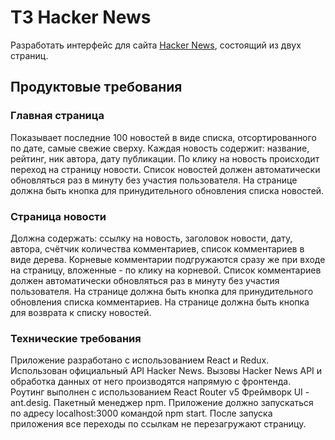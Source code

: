 # ТЗ Hacker News

Разработать интерфейс для сайта [Hacker News](https://news.ycombinator.com/news), состоящий из двух страниц.

## Продуктовые требования

### Главная страница
Показывает последние 100 новостей в виде списка, отсортированного по дате, самые свежие сверху.
Каждая новость содержит: название, рейтинг, ник автора, дату публикации.
По клику на новость происходит переход на страницу новости.
Список новостей должен автоматически обновляться раз в минуту без участия пользователя.
На странице должна быть кнопка для принудительного обновления списка новостей.

### Страница новости
Должна содержать: ссылку на новость, заголовок новости, дату, автора, счётчик количества комментариев, список комментариев в виде дерева.
Корневые комментарии подгружаются сразу же при входе на страницу, вложенные - по клику на корневой.
Список комментариев должен автоматически обновляться раз в минуту без участия пользователя.
На странице должна быть кнопка для принудительного обновления списка комментариев.
На странице должна быть кнопка для возврата к списку новостей.

### Технические требования
Приложение разработано с использованием React и Redux.
Использован официальный API Hacker News. Вызовы Hacker News API и обработка данных от него производятся напрямую с фронтенда.
Роутинг выполнен с использованием React Router v5
Фреймворк UI - ant.desig.
Пакетный менеджер npm.
Приложение должно запускаться по адресу localhost:3000 командой npm start.
После запуска приложения все переходы по ссылкам не перезагружают страницу.
